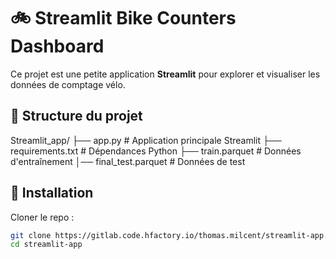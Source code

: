 # 🚲 Streamlit Bike Counters Dashboard

Ce projet est une petite application **Streamlit** pour explorer et visualiser les données de comptage vélo.

## 📂 Structure du projet
Streamlit_app/
├── app.py # Application principale Streamlit
├── requirements.txt # Dépendances Python
├── train.parquet # Données d'entraînement
│── final_test.parquet # Données de test

## 🔧 Installation

Cloner le repo :
```bash
git clone https://gitlab.code.hfactory.io/thomas.milcent/streamlit-app.git
cd streamlit-app